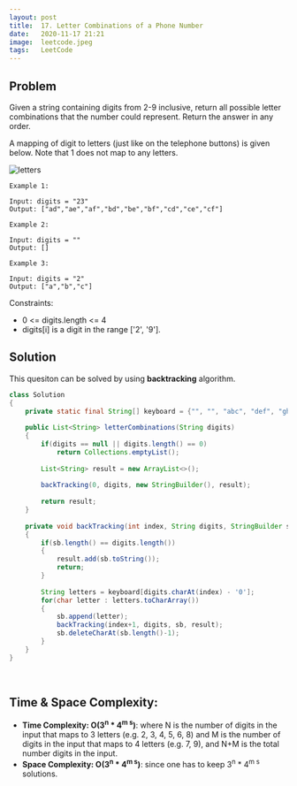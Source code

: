 ```yaml
---
layout: post 
title:  17. Letter Combinations of a Phone Number
date:   2020-11-17 21:21
image:  leetcode.jpeg
tags:   LeetCode
---
```


## Problem

Given a string containing digits from 2-9 inclusive, return all possible letter combinations that the number could represent. Return the answer in any order.

A mapping of digit to letters (just like on the telephone buttons) is given below. Note that 1 does not map to any letters.

![letters](https://upload.wikimedia.org/wikipedia/commons/thumb/7/73/Telephone-keypad2.svg/200px-Telephone-keypad2.svg.png)

```
Example 1:

Input: digits = "23"
Output: ["ad","ae","af","bd","be","bf","cd","ce","cf"]

Example 2:

Input: digits = ""
Output: []

Example 3:

Input: digits = "2"
Output: ["a","b","c"]
```

Constraints:

* 0 <= digits.length <= 4
* digits[i] is a digit in the range ['2', '9'].

## Solution

This quesiton can be solved by using **backtracking** algorithm.

```java
class Solution 
{
    private static final String[] keyboard = {"", "", "abc", "def", "ghi", "jkl", "mno", "pqrs", "tuv", "wsyz"};
    
    public List<String> letterCombinations(String digits) 
    {
        if(digits == null || digits.length() == 0)
            return Collections.emptyList();
        
        List<String> result = new ArrayList<>();
        
        backTracking(0, digits, new StringBuilder(), result);
        
        return result;
    }
    
    private void backTracking(int index, String digits, StringBuilder sb, List<String> result)
    {
        if(sb.length() == digits.length())
        {
            result.add(sb.toString());
            return;
        }
        
        String letters = keyboard[digits.charAt(index) - '0'];
        for(char letter : letters.toCharArray())
        {
            sb.append(letter);
            backTracking(index+1, digits, sb, result);
            sb.deleteCharAt(sb.length()-1);
        }
    }
}
```

<!-- Line breaks -->
<br />

## Time & Space Complexity:

* **Time Complexity: O(3<sup>n</sup> * 4<sup>m s</sup>)**: where N is the number of digits in the input that maps to 3 letters (e.g. 2, 3, 4, 5, 6, 8) and M is the number of digits in the input that maps to 4 letters (e.g. 7, 9), and N+M is the total number digits in the input.
* **Space Complexity: O(3<sup>n</sup> * 4<sup>m s</sup>)**: since one has to keep 3<sup>n</sup> * 4<sup>m s</sup> solutions.